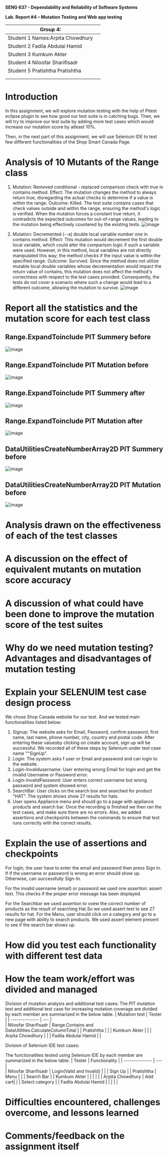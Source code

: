 **SENG 637 - Dependability and Reliability of Software Systems**

**Lab. Report \#4 – Mutation Testing and Web app testing**

| Group 4:      |    |
| -------------- | --- |
| Student 1 Names:Arpita Chowdhury | |
| Student 2 Fadila Abdulai Hamid             |   
| Student 3 Kumkum Akter             |   
| Student 4 Niloofar Sharifisadr              |
| Student 5 Pratishtha Pratishtha      |     |
|                |     |
|                |     |

# Introduction
In this assignment, we will explore mutation testing with the help of Pitest eclipse plugin to see how good our test suite is in catching bugs. Then, we will try to improve our test suite by adding more test cases which would increase our mutation score by atleast 10%.

Then, in the next part of this assignment, we will use Selenium IDE to test few different functionalities of the Shop Smart Canada Page.

# Analysis of 10 Mutants of the Range class 
1. Mutation: Removed conditional - replaced comparison check with true in contains method.
Effect: The mutation changes the method to always return true, disregarding the actual checks to determine if a value is within the range.
Outcome: Killed. The test suite contains cases that check values outside and within the range, ensuring the method's logic is verified. When the mutation forces a constant true return, it contradicts the expected outcomes for out-of-range values, leading to the mutation being effectively countered by the existing tests.
![image](https://github.com/jui-kumkum/SENG637_Assignment4_Group4/assets/17180836/b133ad28-d0bc-46e6-976d-19f07b19fc29)

2. Mutation: Decremented (--a) double local variable number one in contains method.
Effect: This mutation would decrement the first double local variable, which could alter the comparison logic if such a variable were used. However, in this method, local variables are not directly manipulated this way; the method checks if the input value is within the specified range.
Outcome: Survived. Since the method does not utilize mutable local double variables whose decrementation would impact the return value of contains, this mutation does not affect the method's correctness with respect to the test cases provided. Consequently, the tests do not cover a scenario where such a change would lead to a different outcome, allowing the mutation to survive.
![image](https://github.com/jui-kumkum/SENG637_Assignment4_Group4/assets/17180836/658d4c68-82e9-4d07-bbd0-19c4afa5eb61)

# Report all the statistics and the mutation score for each test class
## Range.ExpandToinclude PIT Summery before
![image](https://github.com/jui-kumkum/SENG637_Assignment4_Group4/blob/main/Images/ExpandtoIncludeBEFORE/PIT%20summery%20before(rangeExpandToinclude).png)



## Range.ExpandToinclude PIT Mutation before
![image](https://github.com/jui-kumkum/SENG637_Assignment4_Group4/blob/main/Images/ExpandtoIncludeBEFORE/PIT%20Mutation(rangeExpandToinclude).png)




## Range.ExpandToinclude PIT Summery after
![image](https://github.com/jui-kumkum/SENG637_Assignment4_Group4/blob/main/Images/ExpandtoIncludeAFTER/RangeExpandtoInclude%20PIT%20Summery.png)

## Range.ExpandToinclude PIT Mutation after
![image](https://github.com/jui-kumkum/SENG637_Assignment4_Group4/blob/main/Images/ExpandtoIncludeAFTER/RangeExpandtoInclude%20PIT%20Mutation.png)

## DataUtilitiesCreateNumberArray2D PIT Summery before
![image](https://github.com/jui-kumkum/SENG637_Assignment4_Group4/blob/main/Images/DataUtilitiesBefore/Numer2DArrayPIT%20Summery.png)

## DataUtilitiesCreateNumberArray2D PIT Mutation before
![image](https://github.com/jui-kumkum/SENG637_Assignment4_Group4/blob/main/Images/DataUtilitiesBefore/Numer2DArrayPITMutation.png)



# Analysis drawn on the effectiveness of each of the test classes

# A discussion on the effect of equivalent mutants on mutation score accuracy

# A discussion of what could have been done to improve the mutation score of the test suites

# Why do we need mutation testing? Advantages and disadvantages of mutation testing

# Explain your SELENUIM test case design process
We chose Shop Canada website for our test. And we tested main functionalities listed below: 
1. Signup: The website asks for Email, Password, confirm password, first name, last name, phone number, city, country and postal code. After entering these valuesby clicking on create account, sign up will be successful. We recorded all of these steps by Selenium under test case name ""SignUp". 
2. Login: The system asks f user or Email and password and can login to the website.
3. Login-Invalidusername: User entering wrong Email for login and get the invalid Username or Password error. 
4. Login-InvalidPassword: User enters correct username but wrong password and system showed error.
5. SearchBar: User clicks on the search box and searched for product "HAT". The system shows show 27 results for hats. 
6. User opens Appliance menu and should go to a page with appliance products and search bar. 
Once the recording is finished we then ran the test cases, and make sure there are no errors. Also, we added assertions and checkpoints between the commands to ensure that test runs correctly with the correct results.
# Explain the use of assertions and checkpoints

For login, the user have to enter the email and password then press Sign in. If if the username or password is wrong an error should show up. Otherwise, can successfully Sign-In. 

For the invalid username (email) or password we used one assertion: assert text. This checks if the proper error message has been displayed.

For the Searchbar we used assertion to voew the correct number of products as the result of searching Hat.So we used assert text to see 27 results for hat. 
For the Menu, user should click on a category and go to a new page with ability to search products. We used assert element present to see if the search bar shows up. 


# How did you test each functionality with different test data

# How the team work/effort was divided and managed
Division of mutation analysis and additional test cases:
The PIT mutation test and additional test case for increasing mutation coverage are divided by each member are summarized in the below table.
| Mutation test      |   Tester |
| -------------- | --- |  
| Niloofar Sharifisadr | Range.Contains and DataUtilities.CalculateColumnTotal    |
| Pratishtha      |     |
| Kumkum Akter         |    | 
| Arpita Chowdhury | |
| Fadila Abdulai Hamid |   | 

Division of Selenium IDE test cases:

The functionalities tested using Selenium IDE by each member are summarized in the below table.
| Tester     |  Functionality  |
| -------------- | --- |  
| Niloofar Sharifisadr |  Login(Valid and Invalid)    |
|  |  Sign Up  |
| Pratishtha      | Menu    |
|      |   Search Bar  |
| Kumkum Akter         |    | 
|          |    | 
| Arpita Chowdhury | Add cart|
| | Select category |
| Fadila Abdulai Hamid |   | 
|  |   | 

# Difficulties encountered, challenges overcome, and lessons learned

# Comments/feedback on the assignment itself
